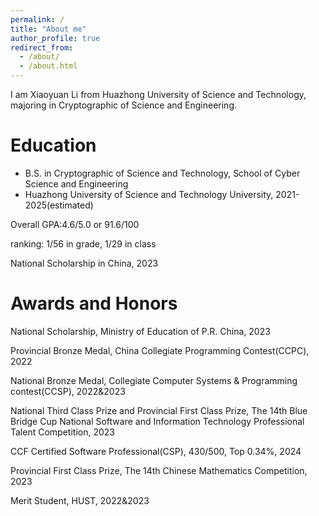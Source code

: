 ```yaml
---
permalink: /
title: "About me"
author_profile: true
redirect_from: 
  - /about/
  - /about.html
---
```


I am Xiaoyuan Li from Huazhong University of Science and Technology, majoring in Cryptographic of Science and Engineering.


Education
======
* B.S. in Cryptographic of Science and Technology, School of Cyber Science and Engineering
* Huazhong University of Science and Technology University, 2021-2025(estimated)

Overall GPA:4.6/5.0 or 91.6/100

ranking: 1/56 in grade, 1/29 in class

National Scholarship in China, 2023

Awards and Honors
======
National Scholarship, Ministry of Education of P.R. China, 2023

Provincial Bronze Medal, China Collegiate Programming Contest(CCPC), 2022

National Bronze Medal, Collegiate Computer Systems & Programming contest(CCSP), 2022&2023

National Third Class Prize and Provincial First Class Prize, The 14th Blue Bridge Cup National Software and Information Technology Professional Talent Competition, 2023

CCF Certified Software Professional(CSP), 430/500, Top 0.34%, 2024

Provincial First Class Prize, The 14th Chinese Mathematics Competition, 2023

Merit Student, HUST, 2022&2023